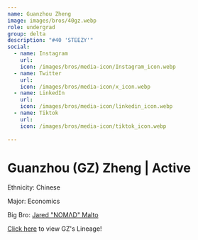 ```yaml
---
name: Guanzhou Zheng
image: images/bros/40gz.webp
role: undergrad
group: delta
description: "#40 'STEEZY'"
social: 
  - name: Instagram
    url: 
    icon: /images/bros/media-icon/Instagram_icon.webp
  - name: Twitter
    url:
    icon: /images/bros/media-icon/x_icon.webp
  - name: LinkedIn
    url: 
    icon: /images/bros/media-icon/linkedin_icon.webp
  - name: Tiktok
    url: 
    icon: /images/bros/media-icon/tiktok_icon.webp
            
---
```


# Guanzhou (GZ) Zheng | Active
Ethnicity: Chinese

Major: Economics

Big Bro: [Jared "NOMΛD" Malto](14jmalto)

[Click here](/ujis/) to view GZ's Lineage!